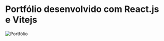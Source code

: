 # Portfólio desenvolvido com React.js e Vitejs
![Portfólio](https://i.ibb.co/fN3hzFG/portfolio.png)

